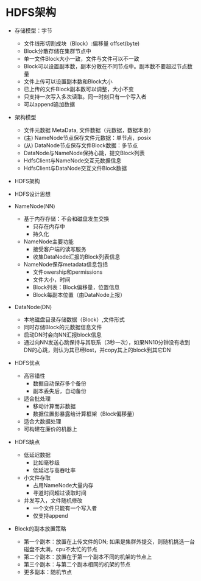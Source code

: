 

# HDFS架构

- 存储模型：字节
  - 文件线形切割成块（Block）:偏移量 offset(byte)
  - Block分散存储在集群节点中
  - 单一文件Block大小一致，文件与文件可以不一致
  - Block可以设置副本数，副本分散在不同节点中。副本数不要超过节点数量
  - 文件上传可以设置副本数和Block大小
  - 已上传的文件Block副本数可以调整，大小不变
  - 只支持一次写入多次读取。同一时刻只有一个写入者
  - 可以append追加数据
- 架构模型
  - 文件元数据 MetaData, 文件数据（元数据，数据本身）
  - (主) NameNode节点保存文件元数据：单节点，posix
  - (从) DataNode节点保存文件Block数据：多节点
  - DataNode与NameNode保持心跳，提交Block列表
  - HdfsClient与NameNode交互元数据信息
  - HdfsClient与DataNode交互文件Block数据
- HDFS架构



- HDFS设计思想



- NameNode(NN)
  - 基于内存存储：不会和磁盘发生交换
    - 只存在内存中
    - 持久化
  - NameNode主要功能
    - 接受客户端的读写服务
    - 收集DataNode汇报的Block列表信息
  - NameNode保存metadata信息包括
    - 文件owership和permissions
    - 文件大小，时间
    - Block列表：Block偏移量，位置信息
    - Block每副本位置（由DataNode上报）
- DataNode(DN)
  - 本地磁盘目录存储数据（Block）,文件形式
  - 同时存储Block的元数据信息文件
  - 启动DN时会向NN汇报block信息
  - 通过向NN发送心跳保持与其联系（3秒一次），如果NN10分钟没有收到DN的心跳，则认为其已经lost，并copy其上的block到其它DN

- HDFS优点
  - 高容错性
    - 数据自动保存多个备份
    - 副本丢失后，自动备份
  - 适合批处理
    - 移动计算而非数据
    - 数据位置影暴露给计算框架（Block偏移量）
  - 适合大数据处理
  - 可构建在廉价的机器上
- HDFS缺点
  - 低延迟数据
    - 比如毫秒级
    - 低延迟与高吞吐率
  - 小文件存取
    - 占用NameNode大量内存
    - 寻道时间超过读取时间
  - 并发写入，文件随机修改
    - 一个文件只能有一个写入者
    - 仅支持append

- Block的副本放置策略
  - 第一个副本：放置在上传文件的DN; 如果是集群外提交，则随机挑选一台磁盘不太满，cpu不太忙的节点
  - 第二个副本：放置在于第一个副本不同的机架的节点上
  - 第三个副本：与第二个副本相同的机架的节点
  - 更多副本：随机节点



